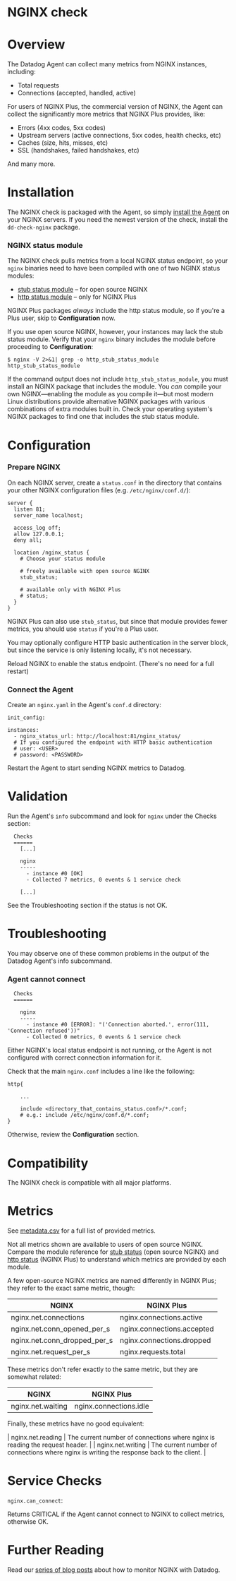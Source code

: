 # NGINX check

# Overview

The Datadog Agent can collect many metrics from NGINX instances, including:

* Total requests
* Connections (accepted, handled, active)

For users of NGINX Plus, the commercial version of NGINX, the Agent can collect the significantly more metrics that NGINX Plus provides, like:

* Errors (4xx codes, 5xx codes)
* Upstream servers (active connections, 5xx codes, health checks, etc)
* Caches (size, hits, misses, etc)
* SSL (handshakes, failed handshakes, etc)

And many more.

# Installation

The NGINX check is packaged with the Agent, so simply [install the Agent](https://app.datadoghq.com/account/settings#agent) on your NGINX servers. If you need the newest version of the check, install the `dd-check-nginx` package.

### NGINX status module

The NGINX check pulls metrics from a local NGINX status endpoint, so your `nginx` binaries need to have been compiled with one of two NGINX status modules:

* [stub status module](http://nginx.org/en/docs/http/ngx_http_stub_status_module.html) – for open source NGINX
* [http status module](http://nginx.org/en/docs/http/ngx_http_status_module.html) – only for NGINX Plus

NGINX Plus packages _always_ include the http status module, so if you're a Plus user, skip to **Configuration** now.

If you use open source NGINX, however, your instances may lack the stub status module. Verify that your `nginx` binary includes the module before proceeding to **Configuration**:

```
$ nginx -V 2>&1| grep -o http_stub_status_module
http_stub_status_module
```

If the command output does not include `http_stub_status_module`, you must install an NGINX package that includes the module. You _can_ compile your own NGINX—enabling the module as you compile it—but most modern Linux distributions provide alternative NGINX packages with various combinations of extra modules built in. Check your operating system's NGINX packages to find one that includes the stub status module.

# Configuration

### Prepare NGINX

On each NGINX server, create a `status.conf` in the directory that contains your other NGINX configuration files (e.g. `/etc/nginx/conf.d/`):

```
server {
  listen 81;
  server_name localhost;

  access_log off;
  allow 127.0.0.1;
  deny all;

  location /nginx_status {
    # Choose your status module

    # freely available with open source NGINX
    stub_status;

    # available only with NGINX Plus
    # status;
  }
}
```

NGINX Plus can also use `stub_status`, but since that module provides fewer metrics, you should use `status` if you're a Plus user.

You may optionally configure HTTP basic authentication in the server block, but since the service is only listening locally, it's not necessary.

Reload NGINX to enable the status endpoint. (There's no need for a full restart)

### Connect the Agent

Create an `nginx.yaml` in the Agent's `conf.d` directory:

```
init_config:

instances:
  - nginx_status_url: http://localhost:81/nginx_status/
  # If you configured the endpoint with HTTP basic authentication
  # user: <USER>
  # password: <PASSWORD>
```

Restart the Agent to start sending NGINX metrics to Datadog.

# Validation

Run the Agent's `info` subcommand and look for `nginx` under the Checks section:

```
  Checks
  ======
    [...]

    nginx
    -----
      - instance #0 [OK]
      - Collected 7 metrics, 0 events & 1 service check

    [...]
```

See the Troubleshooting section if the status is not OK.

# Troubleshooting

You may observe one of these common problems in the output of the Datadog Agent's info subcommand.

### Agent cannot connect
```
  Checks
  ======
  
    nginx
    -----
      - instance #0 [ERROR]: "('Connection aborted.', error(111, 'Connection refused'))"
      - Collected 0 metrics, 0 events & 1 service check
```

Either NGINX's local status endpoint is not running, or the Agent is not configured with correct connection information for it.

Check that the main `nginx.conf` includes a line like the following:

```
http{
	
	...

	include <directory_that_contains_status.conf>/*.conf;
	# e.g.: include /etc/nginx/conf.d/*.conf;
}
```

Otherwise, review the **Configuration** section.

# Compatibility

The NGINX check is compatible with all major platforms.

# Metrics

See [metadata.csv](https://github.com/DataDog/integrations-core/blob/master/nginx/metadata.csv) for a full list of provided metrics.

Not all metrics shown are available to users of open source NGINX. Compare the module reference for [stub status](http://nginx.org/en/docs/http/ngx_http_stub_status_module.html) (open source NGINX) and [http status](http://nginx.org/en/docs/http/ngx_http_status_module.html) (NGINX Plus) to understand which metrics are provided by each module.

A few open-source NGINX metrics are named differently in NGINX Plus; they refer to the exact same metric, though:

| NGINX | NGINX Plus |
|-------------------|-------------------|
| nginx.net.connections | nginx.connections.active |
| nginx.net.conn_opened_per_s | nginx.connections.accepted |
| nginx.net.conn_dropped_per_s | nginx.connections.dropped |
| nginx.net.request_per_s | nginx.requests.total |

These metrics don't refer exactly to the same metric, but they are somewhat related:

| NGINX | NGINX Plus |
|-------------------|-------------------|
| nginx.net.waiting | nginx.connections.idle|

Finally, these metrics have no good equivalent:

| nginx.net.reading | The current number of connections where nginx is reading the request header. |
| nginx.net.writing | The current number of connections where nginx is writing the response back to the client. |

# Service Checks

`nginx.can_connect`:

Returns CRITICAL if the Agent cannot connect to NGINX to collect metrics, otherwise OK.

# Further Reading

Read our [series of blog posts](https://www.datadoghq.com/blog/how-to-monitor-nginx/) about how to monitor NGINX with Datadog.
